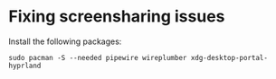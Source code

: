 # Fixing screensharing issues

Install the following packages:

```shell
sudo pacman -S --needed pipewire wireplumber xdg-desktop-portal-hyprland
```
